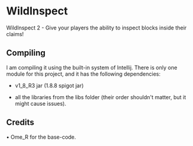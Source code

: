 # WildInspect

WildInspect 2 - Give your players the ability to inspect blocks inside their claims!

## Compiling

I am compiling it using the built-in system of Intellij. There is only one module for this project, and it has the following dependencies:

- v1_8_R3 jar (1.8.8 spigot jar)
   
- all the libraries from the libs folder (their order shouldn't matter, but it might cause issues).

## Credits

• Ome_R for the base-code.

